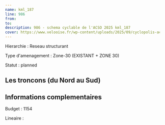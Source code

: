 ```yaml
---
name: kml_187 
line: 986
from: 
to:  
description: 986 - schema cyclable de l'ACSO 2025 kml_187 
cover: https://www.velooise.fr/wp-content/uploads/2025/09/cyclopolis-acso-default.jpg
---
```

Hierarchie : Reseau structurant

Type d'amenagement : Zone-30 (EXISTANT + ZONE 30)

Statut : planned

## Les troncons (du Nord au Sud)

## Informations complementaires

Budget  : 1154 

Lineaire :

